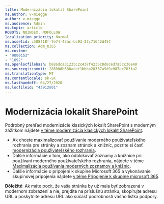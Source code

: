 ```yaml
---
title: Modernizácia lokalít SharePoint
ms.author: v-miegge
author: v-miegge
ms.audience: Admin
ms.topic: article
ROBOTS: NOINDEX, NOFOLLOW
localization_priority: Normal
ms.assetid: c508f18f-7e74-43ac-bc93-22c71642d454
ms.collection: Adm_O365
ms.custom:
- "9000153"
- "1692"
ms.openlocfilehash: b886dca3123bc2c437f4235c8d8ced7a5cc36a40
ms.sourcegitcommit: 286000b588adef1bbbb28337a9d9e087ec783fa2
ms.translationtype: MT
ms.contentlocale: sk-SK
ms.lasthandoff: 04/27/2020
ms.locfileid: "43912801"
---
```

# <a name="modernize-your-sharepoint-sites"></a>Modernizácia lokalít SharePoint

Podrobný prehľad modernizácie klasických lokalít SharePoint s moderným zážitkom nájdete [v téme modernizácia klasických lokalít SharePoint](https://docs.microsoft.com/sharepoint/dev/transform/modernize-classic-sites).

* Ak chcete maximalizovať používanie moderného používateľského rozhrania pre stránky a zoznam stránok a knižníc, pozrite si časť [modernizácia používateľského rozhrania](https://docs.microsoft.com/sharepoint/dev/transform/modernize-userinterface).
* Ďalšie informácie o tom, ako odblokovať zoznamy a knižnice pri používaní moderného používateľského rozhrania, nájdete v téme [Maximalizácia používania moderných zoznamov a knižníc](https://docs.microsoft.com/sharepoint/dev/transform/modernize-userinterface-lists-and-libraries).
* Ďalšie informácie o pripojení k skupine Microsoft 365 a vykonávanie skupinovej pripojenia nájdete [v téme Pripojenie k skupine microsoft 365](https://docs.microsoft.com/sharepoint/dev/transform/modernize-connect-to-office365-group).

**Dôležité**: Ak máte pocit, že vaša stránka by už mala byť zobrazená v modernom zobrazení a nie, prejdite na príslušnú stránku, skopírujte adresu URL a poskytnite adresu URL ako súčasť podrobností vášho lístka podpory.
